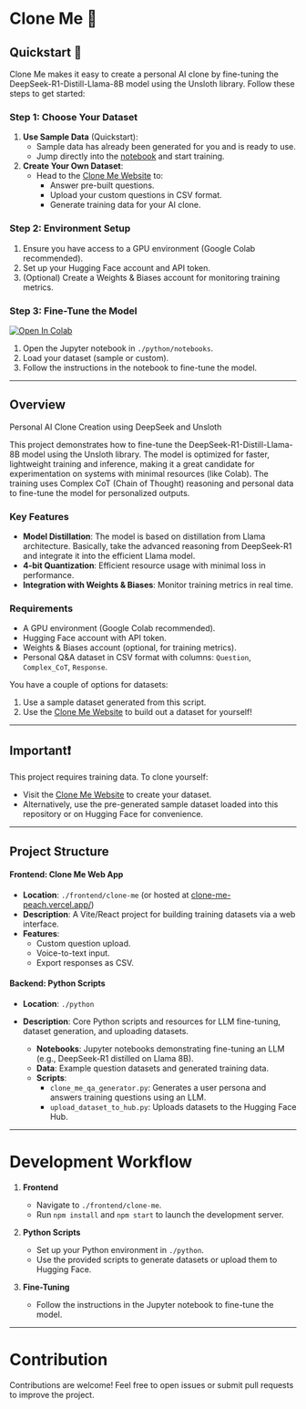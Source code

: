 # Clone Me 🧑

## Quickstart 🚀

Clone Me makes it easy to create a personal AI clone by fine-tuning the DeepSeek-R1-Distill-Llama-8B model using the Unsloth library. Follow these steps to get started:

### Step 1: Choose Your Dataset
1. **Use Sample Data** (Quickstart):
   - Sample data has already been generated for you and is ready to use.
   - Jump directly into the [notebook](./python/notebooks) and start training.
2. **Create Your Own Dataset**:
   - Head to the [Clone Me Website](https://clone-me-peach.vercel.app/) to:
     - Answer pre-built questions.
     - Upload your custom questions in CSV format.
     - Generate training data for your AI clone.

### Step 2: Environment Setup
1. Ensure you have access to a GPU environment (Google Colab recommended).
2. Set up your Hugging Face account and API token.
3. (Optional) Create a Weights & Biases account for monitoring training metrics.

### Step 3: Fine-Tune the Model

<a target="_blank" href="https://colab.research.google.com/github/tdfacer/clone-me/blob/main/python/notebooks/clone_me.ipynb">
  <img src="https://colab.research.google.com/assets/colab-badge.svg" alt="Open In Colab"/>
</a>

1. Open the Jupyter notebook in `./python/notebooks`.
2. Load your dataset (sample or custom).
3. Follow the instructions in the notebook to fine-tune the model.

---

## Overview

Personal AI Clone Creation using DeepSeek and Unsloth

This project demonstrates how to fine-tune the DeepSeek-R1-Distill-Llama-8B model using the Unsloth library. The model is optimized for faster, lightweight training and inference, making it a great candidate for experimentation on systems with minimal resources (like Colab). The training uses Complex CoT (Chain of Thought) reasoning and personal data to fine-tune the model for personalized outputs.

### Key Features

- **Model Distillation**: The model is based on distillation from Llama architecture. Basically, take the advanced reasoning from DeepSeek-R1 and integrate it into the efficient Llama model.
- **4-bit Quantization**: Efficient resource usage with minimal loss in performance.
- **Integration with Weights & Biases**: Monitor training metrics in real time.

### Requirements

- A GPU environment (Google Colab recommended).
- Hugging Face account with API token.
- Weights & Biases account (optional, for training metrics).
- Personal Q&A dataset in CSV format with columns: `Question`, `Complex_CoT`, `Response`.

You have a couple of options for datasets:
1. Use a sample dataset generated from this script.
2. Use the [Clone Me Website](https://clone-me-peach.vercel.app/) to build out a dataset for yourself!

---

## Important❗

This project requires training data. To clone yourself:
- Visit the [Clone Me Website](https://clone-me-peach.vercel.app/) to create your dataset.
- Alternatively, use the pre-generated sample dataset loaded into this repository or on Hugging Face for convenience.

---

## Project Structure


#### Frontend: Clone Me Web App

- **Location**: `./frontend/clone-me` (or hosted at [clone-me-peach.vercel.app/](https://clone-me-peach.vercel.app/))
- **Description**: A Vite/React project for building training datasets via a web interface.
- **Features**:
  - Custom question upload.
  - Voice-to-text input.
  - Export responses as CSV.

#### Backend: Python Scripts

- **Location**: `./python`
- **Description**: Core Python scripts and resources for LLM fine-tuning, dataset generation, and uploading datasets.

  - **Notebooks**: Jupyter notebooks demonstrating fine-tuning an LLM (e.g., DeepSeek-R1 distilled on Llama 8B).
  - **Data**: Example question datasets and generated training data.
  - **Scripts**:
    - `clone_me_qa_generator.py`: Generates a user persona and answers training questions using an LLM.
    - `upload_dataset_to_hub.py`: Uploads datasets to the Hugging Face Hub.

---

# Development Workflow

1. **Frontend**
   - Navigate to `./frontend/clone-me`.
   - Run `npm install` and `npm start` to launch the development server.

2. **Python Scripts**
   - Set up your Python environment in `./python`.
   - Use the provided scripts to generate datasets or upload them to Hugging Face.

3. **Fine-Tuning**
   - Follow the instructions in the Jupyter notebook to fine-tune the model.

---

# Contribution

Contributions are welcome! Feel free to open issues or submit pull requests to improve the project.
